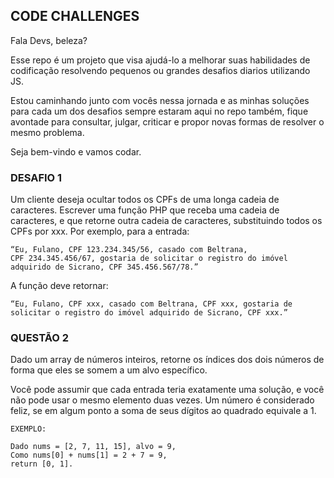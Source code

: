 ## CODE CHALLENGES
Fala Devs, beleza?

Esse repo é um projeto que visa ajudá-lo a melhorar suas habilidades de codificação resolvendo pequenos ou grandes desafios diarios utilizando JS.

Estou caminhando junto com vocês nessa jornada e as minhas soluções para cada um dos desafios sempre estaram aqui no repo também, fique avontade para consultar, julgar, criticar e propor novas formas de resolver o mesmo problema.

Seja bem-vindo e vamos codar.


### DESAFIO 1

Um cliente deseja ocultar todos os CPFs de uma longa cadeia de
caracteres. Escrever uma função PHP que receba uma cadeia de caracteres, e que
retorne outra cadeia de caracteres, substituindo todos os CPFs por xxx. 
Por exemplo, para a entrada:

```
“Eu, Fulano, CPF 123.234.345/56, casado com Beltrana,
CPF 234.345.456/67, gostaria de solicitar o registro do imóvel
adquirido de Sicrano, CPF 345.456.567/78.”
```

A função deve retornar:

```
“Eu, Fulano, CPF xxx, casado com Beltrana, CPF xxx, gostaria de
solicitar o registro do imóvel adquirido de Sicrano, CPF xxx.”
```

### QUESTÃO 2

Dado um array de números inteiros, retorne os índices dos
dois números de forma que eles se somem a um alvo
específico.

Você pode assumir que cada entrada teria exatamente uma
solução, e você não pode usar o mesmo elemento duas
vezes.
Um número é considerado feliz, se em algum ponto a soma de seus dígitos ao quadrado equivale a 1.

```
EXEMPLO:

Dado nums = [2, 7, 11, 15], alvo = 9,
Como nums[0] + nums[1] = 2 + 7 = 9,
return [0, 1].
```
